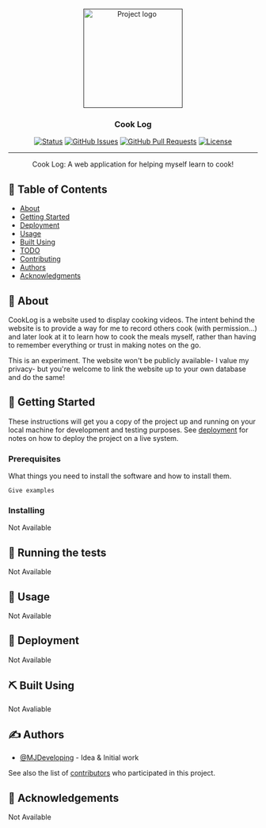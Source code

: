 <p align="center">
  <a href="" rel="noopener">
 <img width=200px height=200px src="https://i.imgur.com/6wj0hh6.jpg" alt="Project logo"></a>
</p>

<h3 align="center">Cook Log</h3>

<div align="center">

[![Status](https://img.shields.io/badge/status-active-success.svg)]()
[![GitHub Issues](https://img.shields.io/github/issues/MJDeveloping/Cook-Log?style=plastic)](https://github.com/MJDeveloping/Cook-Log/issues)
[![GitHub Pull Requests](https://img.shields.io/github/issues-pr/MJDeveloping/Cook-Log.svg)](https://github.com/MJDeveloping/Cook-Log/pulls)
[![License](https://img.shields.io/badge/License-GPLv3-blue.svg)](/LICENSE)

</div>

---

<p align="center"> Cook Log: A web application for helping myself learn to cook! 
    <br> 
</p>

## 📝 Table of Contents

- [About](#about)
- [Getting Started](#getting_started)
- [Deployment](#deployment)
- [Usage](#usage)
- [Built Using](#built_using)
- [TODO](../TODO.md)
- [Contributing](../CONTRIBUTING.md)
- [Authors](#authors)
- [Acknowledgments](#acknowledgement)

## 🧐 About <a name = "about"></a>

CookLog is a website used to display cooking videos. The intent behind the website is to provide a way for me to record others cook (with permission...) and later look at it to learn how to cook the meals myself, rather than having to remember everything or trust in making notes on the go.

This is an experiment. The website won't be publicly available- I value my privacy- but you're welcome to link the website up to your own database and do the same!

## 🏁 Getting Started <a name = "getting_started"></a>

These instructions will get you a copy of the project up and running on your local machine for development and testing purposes. See [deployment](#deployment) for notes on how to deploy the project on a live system.

### Prerequisites

What things you need to install the software and how to install them.

```
Give examples
```

### Installing

<!--A step by step series of examples that tell you how to get a development env running.

Say what the step will be

```
Give the example
```

And repeat

```
until finished
```

End with an example of getting some data out of the system or using it for a little demo.-->
Not Available

## 🔧 Running the tests <a name = "tests"></a>

<!--Explain how to run the automated tests for this system.



### Break down into end to end tests

Explain what these tests test and why

```
Give an example
```

### And coding style tests

Explain what these tests test and why

```
Give an example
```-->
Not Available
## 🎈 Usage <a name="usage"></a>

<!--Add notes about how to use the system.-->
Not Available

## 🚀 Deployment <a name = "deployment"></a>

<!--Add additional notes about how to deploy this on a live system.-->
Not Available

## ⛏️ Built Using <a name = "built_using"></a>

<!--- [MongoDB](https://www.mongodb.com/) - Database
- [Express](https://expressjs.com/) - Server Framework
- [VueJs](https://vuejs.org/) - Web Framework
- [NodeJs](https://nodejs.org/en/) - Server Environment-->
Not Avaliable
## ✍️ Authors <a name = "authors"></a>

- [@MJDeveloping](https://github.com/MJDeveloping) - Idea & Initial work

See also the list of [contributors](https://github.com/MJDeveloping/Cook-Log/contributors) who participated in this project.

## 🎉 Acknowledgements <a name = "acknowledgement"></a>

<!--- Hat tip to anyone whose code was used
- Inspiration
- References-->
Not Available
